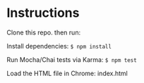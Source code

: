 # Instructions

Clone this repo. then run:

Install dependencies: `$ npm install`

Run Mocha/Chai tests via Karma: `$ npm test`

Load the HTML file in Chrome: index.html

